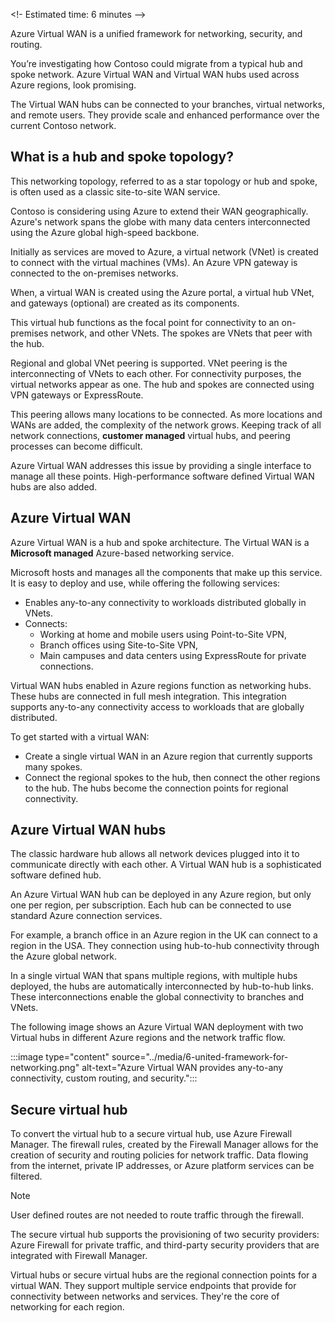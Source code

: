 <!- Estimated time: 6 minutes -->

Azure Virtual WAN is a unified framework for networking, security, and routing.

You’re investigating how Contoso could migrate from a typical hub and spoke network. Azure Virtual WAN and Virtual WAN hubs used across Azure regions, look promising.

The Virtual WAN hubs can be connected to your branches, virtual networks, and remote users. They provide scale and enhanced performance over the current Contoso network.

## What is a hub and spoke topology?

This networking topology, referred to as a star topology or hub and spoke, is often used as a classic site-to-site WAN service.

Contoso is considering using Azure to extend their WAN geographically. Azure's network spans the globe with many data centers interconnected using the Azure global high-speed backbone.

Initially as services are moved to Azure, a virtual network (VNet) is created to connect with the virtual machines (VMs). An Azure VPN gateway is connected to the on-premises networks.

When, a virtual WAN is created using the Azure portal, a virtual hub VNet, and gateways (optional) are created as its components.

This virtual hub functions as the focal point for connectivity to an on-premises network, and other VNets. The spokes are VNets that peer with the hub.

Regional and global VNet peering is supported. VNet peering is the interconnecting of VNets to each other. For connectivity purposes, the virtual networks appear as one. The hub and spokes are connected using VPN gateways or ExpressRoute.

 This peering allows many locations to be connected. As more locations and WANs are added, the complexity of the network grows. Keeping track of all network connections, **customer managed** virtual hubs, and peering processes can become difficult.

Azure Virtual WAN addresses this issue by providing a single interface to manage all these points. High-performance software defined Virtual WAN hubs are also added.

## Azure Virtual WAN

Azure Virtual WAN is a hub and spoke architecture. The Virtual WAN is a **Microsoft managed** Azure-based networking service.

Microsoft hosts and manages all the components that make up this service.  It is easy to deploy and use, while offering the following services:

- Enables any-to-any connectivity to workloads distributed globally in VNets.
- Connects:
    - Working at home and mobile users using Point-to-Site VPN,
    - Branch offices using Site-to-Site VPN,
    - Main campuses and data centers using ExpressRoute for private connections.

Virtual WAN hubs enabled in Azure regions function as networking hubs. These hubs are connected in full mesh integration. This integration supports any-to-any connectivity access to workloads that are globally distributed.

To get started with a virtual WAN:

- Create a single virtual WAN in an Azure region that currently supports many spokes. 
- Connect the regional spokes to the hub, then connect the other regions to the hub. The hubs become the connection points for regional connectivity.

## Azure Virtual WAN hubs

The classic hardware hub allows all network devices plugged into it to communicate directly with each other. A Virtual WAN hub is a sophisticated software defined hub.

An Azure Virtual WAN hub can be deployed in any Azure region, but only one per region, per subscription. Each hub can be connected to use standard Azure connection services.

For example, a branch office in an Azure region in the UK can connect to a region in the USA. They connection using hub-to-hub connectivity through the Azure global network.

In a single virtual WAN that spans multiple regions, with multiple hubs deployed, the hubs are automatically interconnected by hub-to-hub links. These interconnections enable the global connectivity to branches and VNets.

The following image shows an Azure Virtual WAN deployment with two Virtual hubs in different Azure regions and the network traffic flow.

:::image type="content" source="../media/6-united-framework-for-networking.png" alt-text="Azure Virtual WAN provides any-to-any connectivity, custom routing, and security.":::

## Secure virtual hub

To convert the virtual hub to a secure virtual hub, use Azure Firewall Manager. The firewall rules, created by the Firewall Manager allows for the creation of security and routing policies for network traffic. Data flowing from the internet, private IP addresses, or Azure platform services can be filtered.

>[!NOTE]
> User defined routes are not needed to route traffic through the firewall.

The secure virtual hub supports the provisioning of two security providers: Azure Firewall for private traffic, and third-party security providers that are integrated with Firewall Manager.

Virtual hubs or secure virtual hubs are the regional connection points for a virtual WAN. They support multiple service endpoints that provide for connectivity between networks and services. They're the core of networking for each region.
